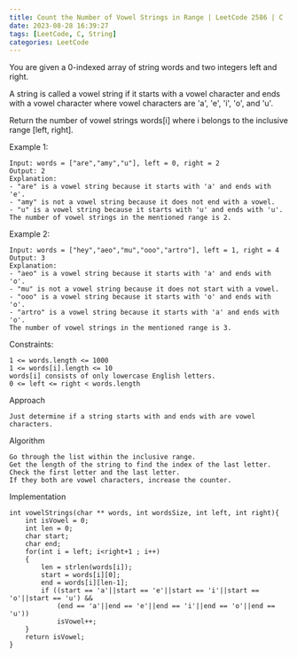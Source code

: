 ```yaml
---
title: Count the Number of Vowel Strings in Range | LeetCode 2586 | C
date: 2023-08-28 16:39:27
tags: [LeetCode, C, String]
categories: LeetCode
---
```


You are given a 0-indexed array of string words and two integers left and right.

A string is called a vowel string if it starts with a vowel character and ends with a vowel character where vowel characters are 'a', 'e', 'i', 'o', and 'u'.

Return the number of vowel strings words[i] where i belongs to the inclusive range [left, right].

Example 1:

```
Input: words = ["are","amy","u"], left = 0, right = 2
Output: 2
Explanation: 
- "are" is a vowel string because it starts with 'a' and ends with 'e'.
- "amy" is not a vowel string because it does not end with a vowel.
- "u" is a vowel string because it starts with 'u' and ends with 'u'.
The number of vowel strings in the mentioned range is 2.
```

Example 2:

```
Input: words = ["hey","aeo","mu","ooo","artro"], left = 1, right = 4
Output: 3
Explanation: 
- "aeo" is a vowel string because it starts with 'a' and ends with 'o'.
- "mu" is not a vowel string because it does not start with a vowel.
- "ooo" is a vowel string because it starts with 'o' and ends with 'o'.
- "artro" is a vowel string because it starts with 'a' and ends with 'o'.
The number of vowel strings in the mentioned range is 3.
```

Constraints:

```
1 <= words.length <= 1000
1 <= words[i].length <= 10
words[i] consists of only lowercase English letters.
0 <= left <= right < words.length
```

Approach

```
Just determine if a string starts with and ends with are vowel characters.
```

Algorithm

```
Go through the list within the inclusive range.
Get the length of the string to find the index of the last letter.
Check the first letter and the last letter.
If they both are vowel characters, increase the counter.
```

Implementation

```
int vowelStrings(char ** words, int wordsSize, int left, int right){
    int isVowel = 0;
    int len = 0;
    char start;
    char end;
    for(int i = left; i<right+1 ; i++)
    {
        len = strlen(words[i]);
        start = words[i][0];
        end = words[i][len-1];
        if ((start == 'a'||start == 'e'||start == 'i'||start == 'o'||start == 'u') &&
            (end == 'a'||end == 'e'||end == 'i'||end == 'o'||end == 'u'))
            isVowel++;
    }
    return isVowel;
}
```